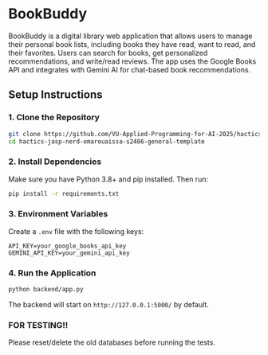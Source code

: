 # BookBuddy

BookBuddy is a digital library web application that allows users to manage their personal book lists, including books they have read, want to read, and their favorites. Users can search for books, get personalized recommendations, and write/read reviews. The app uses the Google Books API and integrates with Gemini AI for chat-based book recommendations.


## Setup Instructions

### 1. Clone the Repository
```bash
git clone https://github.com/VU-Applied-Programming-for-AI-2025/hactics-jasp-nerd-omarouaissa-s2486-general-template
cd hactics-jasp-nerd-omarouaissa-s2486-general-template
```

### 2. Install Dependencies
Make sure you have Python 3.8+ and pip installed. Then run:
```bash
pip install -r requirements.txt
```

### 3. Environment Variables
Create a `.env` file with the following keys:
```
API_KEY=your_google_books_api_key
GEMINI_API_KEY=your_gemini_api_key
```

### 4. Run the Application
```bash
python backend/app.py
```
The backend will start on `http://127.0.0.1:5000/` by default.
### FOR TESTING!!
Please reset/delete the old databases before running the tests.
